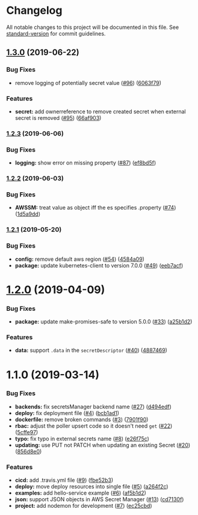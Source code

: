 # Changelog

All notable changes to this project will be documented in this file. See [standard-version](https://github.com/conventional-changelog/standard-version) for commit guidelines.

## [1.3.0](https://github.com/godaddy/kubernetes-external-secrets/compare/1.2.3...1.3.0) (2019-06-22)


### Bug Fixes

* remove logging of potentially secret value ([#96](https://github.com/godaddy/kubernetes-external-secrets/issues/96)) ([6063f79](https://github.com/godaddy/kubernetes-external-secrets/commit/6063f79))


### Features

* **secret:** add ownerreference to remove created secret when external secret is removed ([#95](https://github.com/godaddy/kubernetes-external-secrets/issues/95)) ([66af903](https://github.com/godaddy/kubernetes-external-secrets/commit/66af903))



### [1.2.3](https://github.com/godaddy/kubernetes-external-secrets/compare/1.2.2...1.2.3) (2019-06-06)


### Bug Fixes

* **logging:** show error on missing property ([#87](https://github.com/godaddy/kubernetes-external-secrets/issues/87)) ([ef8bd5f](https://github.com/godaddy/kubernetes-external-secrets/commit/ef8bd5f))



### [1.2.2](https://github.com/godaddy/kubernetes-external-secrets/compare/1.2.1...1.2.2) (2019-06-03)


### Bug Fixes

* **AWSSM:** treat value as object iff the es specifies .property ([#74](https://github.com/godaddy/kubernetes-external-secrets/issues/74)) ([1d5a9dd](https://github.com/godaddy/kubernetes-external-secrets/commit/1d5a9dd))



### [1.2.1](https://github.com/godaddy/kubernetes-external-secrets/compare/1.2.0...1.2.1) (2019-05-20)


### Bug Fixes

* **config:** remove default aws region ([#54](https://github.com/godaddy/kubernetes-external-secrets/issues/54)) ([4584a09](https://github.com/godaddy/kubernetes-external-secrets/commit/4584a09))
* **package:** update kubernetes-client to version 7.0.0 ([#49](https://github.com/godaddy/kubernetes-external-secrets/issues/49)) ([eeb7acf](https://github.com/godaddy/kubernetes-external-secrets/commit/eeb7acf))



# [1.2.0](https://github.com/godaddy/kubernetes-external-secrets/compare/1.1.0...1.2.0) (2019-04-09)


### Bug Fixes

* **package:** update make-promises-safe to version 5.0.0 ([#33](https://github.com/godaddy/kubernetes-external-secrets/issues/33)) ([a25b1d2](https://github.com/godaddy/kubernetes-external-secrets/commit/a25b1d2))


### Features

* **data:** support `.data` in the `secretDescriptor` ([#40](https://github.com/godaddy/kubernetes-external-secrets/issues/40)) ([4887469](https://github.com/godaddy/kubernetes-external-secrets/commit/4887469))



# 1.1.0 (2019-03-14)


### Bug Fixes

* **backends:** fix secretsManager backend name ([#27](https://github.com/godaddy/kubernetes-external-secrets/issues/27)) ([d494edf](https://github.com/godaddy/kubernetes-external-secrets/commit/d494edf))
* **deploy:** fix deployment file ([#4](https://github.com/godaddy/kubernetes-external-secrets/issues/4)) ([bcb1ad1](https://github.com/godaddy/kubernetes-external-secrets/commit/bcb1ad1))
* **dockerfile:** remove broken commands ([#3](https://github.com/godaddy/kubernetes-external-secrets/issues/3)) ([7901f90](https://github.com/godaddy/kubernetes-external-secrets/commit/7901f90))
* **rbac:** adjust the poller upsert code so it doesn't need `get` ([#22](https://github.com/godaddy/kubernetes-external-secrets/issues/22)) ([5cffe97](https://github.com/godaddy/kubernetes-external-secrets/commit/5cffe97))
* **typo:** fix typo in external secrets name ([#8](https://github.com/godaddy/kubernetes-external-secrets/issues/8)) ([e26f75c](https://github.com/godaddy/kubernetes-external-secrets/commit/e26f75c))
* **updating:** use PUT not PATCH when updating an existing Secret ([#20](https://github.com/godaddy/kubernetes-external-secrets/issues/20)) ([856d8e0](https://github.com/godaddy/kubernetes-external-secrets/commit/856d8e0))


### Features

* **cicd:** add .travis.yml file ([#9](https://github.com/godaddy/kubernetes-external-secrets/issues/9)) ([fbe52b3](https://github.com/godaddy/kubernetes-external-secrets/commit/fbe52b3))
* **deploy:** move deploy resources into single file ([#5](https://github.com/godaddy/kubernetes-external-secrets/issues/5)) ([a264f2c](https://github.com/godaddy/kubernetes-external-secrets/commit/a264f2c))
* **examples:** add hello-service example ([#6](https://github.com/godaddy/kubernetes-external-secrets/issues/6)) ([af5b1d2](https://github.com/godaddy/kubernetes-external-secrets/commit/af5b1d2))
* **json:** support JSON objects in AWS Secret Manager ([#13](https://github.com/godaddy/kubernetes-external-secrets/issues/13)) ([cd7130f](https://github.com/godaddy/kubernetes-external-secrets/commit/cd7130f))
* **project:** add nodemon for development ([#7](https://github.com/godaddy/kubernetes-external-secrets/issues/7)) ([ec25cbd](https://github.com/godaddy/kubernetes-external-secrets/commit/ec25cbd))
